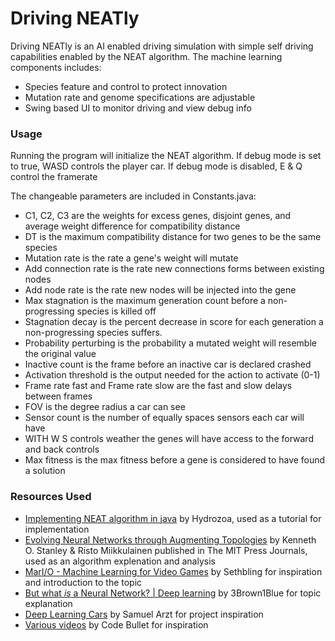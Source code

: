 # Driving NEATly


Driving NEATly is an AI enabled driving simulation with simple self driving capabilities enabled by the NEAT algorithm.
The machine learning components includes:
  - Species feature and control to protect innovation
  - Mutation rate and genome specifications are adjustable
  - Swing based UI to monitor driving and view debug info


### Usage
Running the program will initialize the NEAT algorithm.
If debug mode is set to true, WASD controls the player car. If debug mode is disabled, E & Q control the framerate

The changeable parameters are included in Constants.java:
- C1, C2, C3 are the weights for excess genes, disjoint genes, and average weight difference for compatibility distance
- DT is the maximum compatibility distance for two genes to be the same species
- Mutation rate is the rate a gene's weight will mutate
- Add connection rate is the rate new connections forms between existing nodes
- Add node rate is the rate new nodes will be injected into the gene
- Max stagnation is the maximum generation count before a non-progressing species is killed off
- Stagnation decay is the percent decrease in score for each generation a non-progressing species suffers.
- Probability perturbing is the probability a mutated weight will resemble the original value
- Inactive count is the frame before an inactive car is declared crashed
- Activation threshold is the output needed for the action to activate (0-1)
- Frame rate fast and Frame rate slow are the fast and slow delays between frames
- FOV is the degree radius a car can see
- Sensor count is the number of equally spaces sensors each car will have
- WITH W S controls weather the genes will have access to the forward and back controls
- Max fitness is the max fitness before a gene is considered to have found a solution

### Resources Used

- [Implementing NEAT algorithm in java] by Hydrozoa, used as a tutorial for implementation
- [Evolving Neural Networks through Augmenting Topologies] by Kenneth O. Stanley & Risto Miikkulainen 
published in The MIT Press Journals, used as an algorithm explenation and analysis
- [MarI/O - Machine Learning for Video Games] by Sethbling for inspiration and introduction to the topic
- [But what *is* a Neural Network? | Deep learning] by 3Brown1Blue for topic explanation
- [Deep Learning Cars] by Samuel Arzt for project inspiration
- [Various videos] by Code Bullet for inspiration 


[//]: #

   [Implementing NEAT algorithm in java]: <https://www.youtube.com/watch?v=1I1eG-WLLrY>
   [Evolving Neural Networks through Augmenting Topologies]: <http://nn.cs.utexas.edu/downloads/papers/stanley.ec02.pdf>
   [MarI/O - Machine Learning for Video Games]: https://www.youtube.com/watch?v=qv6UVOQ0F44
   [But what *is* a Neural Network? | Deep learning]: https://www.youtube.com/watch?v=aircAruvnKk
   [Deep Learning Cars]: https://www.youtube.com/watch?v=Aut32pR5PQA
   [Various videos]: https://www.youtube.com/channel/UC0e3QhIYukixgh5VVpKHH9Q/featured
